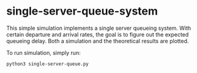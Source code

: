 # single-server-queue-system

This simple simulation implements a single server queueing system. With certain departure and arrival rates, the goal is to figure out the expected queueing delay. Both a simulation and the theoretical results are plotted. 

To run simulation, simply run:

`python3 single-server-queue.py`